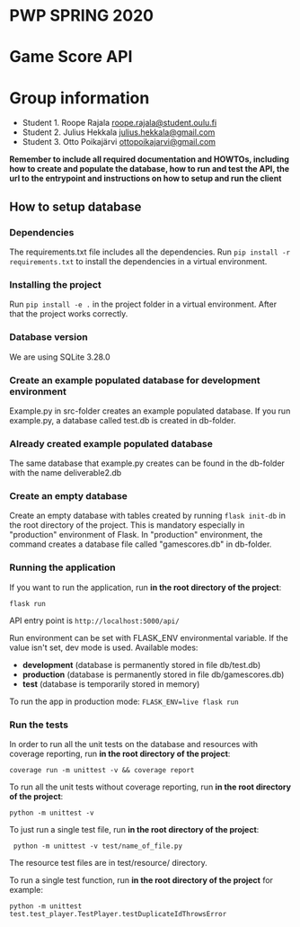 # PWP SPRING 2020
# Game Score API
# Group information
* Student 1. Roope Rajala roope.rajala@student.oulu.fi
* Student 2. Julius Hekkala julius.hekkala@gmail.com
* Student 3. Otto Poikajärvi ottopoikajarvi@gmail.com

__Remember to include all required documentation and HOWTOs, including how to create and populate the database, how to run and test the API, the url to the entrypoint and instructions on how to setup and run the client__

## How to setup database

### Dependencies

The requirements.txt file includes all the dependencies. Run `pip install -r requirements.txt` to install the dependencies in a virtual environment.

### Installing the project

Run `pip install -e .` in the project folder in a virtual environment. After that the project works correctly.

### Database version

We are using SQLite 3.28.0

### Create an example populated database for development environment

Example.py in src-folder creates an example populated database. If you run example.py, a database called test.db is created in db-folder.

### Already created example populated database

The same database that example.py creates can be found in the db-folder with the name deliverable2.db

### Create an empty database

Create an empty database with tables created by running `flask init-db` in the root directory of the project.
This is mandatory especially in "production" environment of Flask. 
In "production" environment, the command creates a database file called "gamescores.db" in db-folder.

### Running the application

If you want to run the application, run __in the root directory of the project__:

``` flask run ```

API entry point is ``` http://localhost:5000/api/ ```

Run environment can be set with FLASK_ENV environmental variable. If the value isn't set, dev mode is used.
Available modes:
- __development__ (database is permanently stored in file db/test.db)
- __production__ (database is permanently stored in file db/gamescores.db)
- __test__ (database is temporarily stored in memory)

To run the app in production mode:
``` FLASK_ENV=live flask run ```

### Run the tests

In order to run all the unit tests on the database and resources with coverage reporting, run __in the root directory of the project__:

``` coverage run -m unittest -v && coverage report ```

To run all the unit tests without coverage reporting, run __in the root directory of the project__:

``` python -m unittest -v ```

To just run a single test file, run __in the root directory of the project__:

``` python -m unittest -v test/name_of_file.py```

The resource test files are in test/resource/ directory.

To run a single test function, run __in the root directory of the project__ for example:

``` python -m unittest test.test_player.TestPlayer.testDuplicateIdThrowsError ``` 




